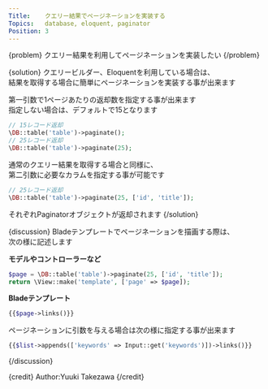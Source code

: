 ```yaml
---
Title:    クエリー結果でページネーションを実装する
Topics:   database, eloquent, paginator
Position: 3
---
```


{problem}
クエリー結果を利用してページネーションを実装したい
{/problem}

{solution}
クエリービルダー、Eloquentを利用している場合は、  
結果を取得する場合に簡単にページネーションを実装する事が出来ます

第一引数で1ページあたりの返却数を指定する事が出来ます  
指定しない場合は、デフォルトで15となります

```php
// 15レコード返却
\DB::table('table')->paginate();
// 25レコード返却
\DB::table('table')->paginate(25);
```

通常のクエリー結果を取得する場合と同様に、  
第二引数に必要なカラムを指定する事が可能です
```php
// 25レコード返却
\DB::table('table')->paginate(25, ['id', 'title']);
```

それぞれPaginatorオブジェクトが返却されます
{/solution}

{discussion}
Bladeテンプレートでページネーションを描画する際は、  
次の様に記述します

**モデルやコントローラーなど**
```php
$page = \DB::table('table')->paginate(25, ['id', 'title']);
return \View::make('template', ['page' => $page]);
```
**Bladeテンプレート**
```php
{{$page->links()}}
```

ページネーションに引数を与える場合は次の様に指定する事が出来ます
```php
{{$list->appends(['keywords' => Input::get('keywords')])->links()}}
```
{/discussion}

{credit}
Author:Yuuki Takezawa
{/credit}

